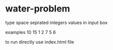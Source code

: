 # water-problem

type space seprated integers values in input box

examples 10 15 1 2 7 5 6 

to run directly use index.html file
